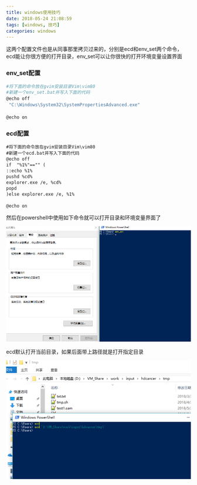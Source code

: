 ```yaml
---
title: windows使用技巧
date: 2018-05-24 21:08:59
tags: [windows, 技巧]
categories: windows
---
```


这两个配置文件也是从同事那里拷贝过来的，分别是ecd和env_set两个命令，ecd能让你很方便的打开目录，env_set可以让你很快的打开环境变量设置界面

<!--more-->

### env_set配置

```bash
#将下面的命令放在gvim安装目录Vim\vim80
#新建一个env_set.bat并写入下面的代码
@echo off
 "C:\Windows\System32\SystemPropertiesAdvanced.exe"

@echo on 
```

### ecd配置

```shell
#将下面的命令放在gvim安装目录Vim\vim80
#新建一个ecd.bat并写入下面的代码
@echo off
if  "%1%"=="" (
::echo %1%
pushd %cd%
explorer.exe /e, %cd%
popd
)else explorer.exe /e, %1%

@echo on 
```

然后在powershell中使用如下命令就可以打开目录和环境变量界面了

![微信截图_20180525095953](windows使用技巧/微信截图_20180525095953.png)

ecd默认打开当前目录，如果后面带上路径就是打开指定目录

![微信截图_20180525100321](windows使用技巧/微信截图_20180525100321.png)